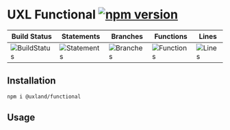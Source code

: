 # UXL Functional [![npm version](https://badge.fury.io/js/%40uxland%2Ffunctional.svg)](https://badge.fury.io/js/%40uxland%2Ffunctional)

| Build Status                                    | Statements                                    | Branches                                  | Functions                                   | Lines                               |
| ----------------------------------------------- | --------------------------------------------- | ----------------------------------------- | ------------------------------------------- | ----------------------------------- |
| ![BuildStatus](https://img.shields.io/badge/Build-Passing-brightgreen.svg 'Building Status') | ![Statements](https://img.shields.io/badge/Coverage-100%25-brightgreen.svg 'Make me better!') | ![Branches](https://img.shields.io/badge/Coverage-100%25-brightgreen.svg 'Make me better!') | ![Functions](https://img.shields.io/badge/Coverage-100%25-brightgreen.svg 'Make me better!') | ![Lines](https://img.shields.io/badge/Coverage-100%25-brightgreen.svg 'Make me better!') |

## Installation

`npm i @uxland/functional`

## Usage
